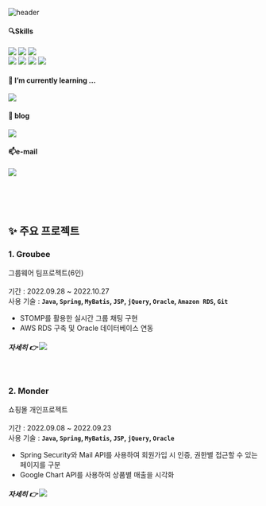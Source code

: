 ![header](https://capsule-render.vercel.app/api?type=waving&color=gradient&customColorList=1&&height=300&text=Soyoung%20Kim&section=header%20render&fontSize=50&fontAlign=70)
<div align="left">
<h4>🔍Skills</h4>
<img src="https://img.shields.io/badge/Java-007396?style=for-the-badge&logo=java&logoColor=white">
<img src="https://img.shields.io/badge/Spring-6DB33F?style=for-the-badge&logo=spring&logoColor=white">
<img src="https://img.shields.io/badge/Oracle-F80000?style=for-the-badge&logo=oracle&logoColor=white">
<br>
<img src="https://img.shields.io/badge/JavaScript-F7DF1E?style=flat-square&logo=javascript&logoColor=black">
<img src="https://img.shields.io/badge/jQuery-0769AD?style=flat-square&logo=jquery&logoColor=white">
<img src="https://img.shields.io/badge/HTML5-E34F26?style=flat-square&logo=html5&logoColor=white"> 
<img src="https://img.shields.io/badge/CSS3-1572B6?style=flat-square&logo=css3&logoColor=white">

<br>
<h4>🌱 I’m currently learning ...</h4>
<img src="https://img.shields.io/badge/Vue.js-4FC08D?style=flat-square&logo=vue.js&logoColor=white">
<br>
<h4>📑 blog</h4>
<a href="https://sso0.notion.site/HOME-9971c066c5534491964c26aaf0170133?pvs=4" target="_blank">
<img src="https://img.shields.io/badge/notion-000000?style=flat-square&logo=notion&logoColor=white" >
</a>
<h4>📫e-mail</h4>
<a href="mailto:sybz0748@gmail.com" target="_blank">
<img src="https://img.shields.io/badge/Gmail-EA4335?style=flat-square&logo=gmail&logoColor=white">
</a>
</div>

<br><br><br>

## ✨ 주요 프로젝트

### 1. Groubee 

그룹웨어 팀프로젝트(6인) <br><br>
기간 : 2022.09.28 ~ 2022.10.27 <br>
사용 기술 : **`Java`, `Spring`, `MyBatis`, `JSP`, `jQuery`, `Oracle`, `Amazon RDS`, `Git`** <br>
- STOMP를 활용한 실시간 그룹 채팅 구현
- AWS RDS 구축 및 Oracle 데이터베이스 연동
##### 자세히 👉 <a href="https://github.com/vhcizh/Groubee#readme" target="_blank"><img src="https://img.shields.io/badge/Groubee-063752?style=flat-square&logo=github&logoColor=white"></a>

<br>

### 2. Monder
쇼핑몰 개인프로젝트 <br><br>
기간 : 2022.09.08 ~ 2022.09.23 <br>
사용 기술 : **`Java`, `Spring`, `MyBatis`, `JSP`, `jQuery`, `Oracle`** <br>
- Spring Security와 Mail API를 사용하여 회원가입 시 인증, 권한별 접근할 수 있는 페이지를 구분
- Google Chart API를 사용하여 상품별 매출을 시각화
##### 자세히 👉 <a href="https://github.com/vhcizh/Monder#readme" target="_blank"><img src="https://img.shields.io/badge/Monder-063752?style=flat-square&logo=github&logoColor=white"></a>

<!--
**vhcizh/vhcizh** is a ✨ _special_ ✨ repository because its `README.md` (this file) appears on your GitHub profile.

Here are some ideas to get you started:

- 🔭 I’m currently working on ...
- 🌱 I’m currently learning ...
- 👯 I’m looking to collaborate on ...
- 🤔 I’m looking for help with ...
- 💬 Ask me about ...
- 📫 How to reach me: ...
- 😄 Pronouns: ...
- ⚡ Fun fact: ...
-->
